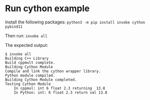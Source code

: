 # Run cython example

Install the following packages:
`python3 -m pip install invoke cython pybind11`

Then run:
`invoke all`

The expected output:
```
$ invoke all
Building C++ Library
Build cppmult complete.
Building Cython Module
Compile and link the cython wrapper library.
Python module compiled.
Building Cython Module completed.
Testing Cython Module
    In cppmul: int 6 float 2.3 returning  13.8
    In Python: int: 6 float 2.3 return val 13.8
```
